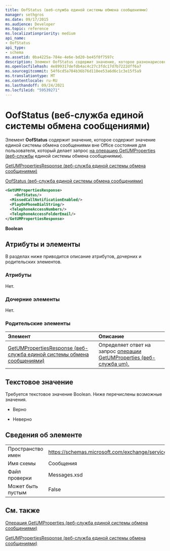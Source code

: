 ```yaml
---
title: OofStatus (веб-служба единой системы обмена сообщениями)
manager: sethgros
ms.date: 09/17/2015
ms.audience: Developer
ms.topic: reference
ms.localizationpriority: medium
api_name:
- OofStatus
api_type:
- schema
ms.assetid: 0ba4225a-784e-4e6e-bd20-be45f0f7597c
description: Элемент OofStatus содержит значение, которое разнонарисовка состояния единой системы обмена сообщениями Office для пользователя, который делает запрос на операцию GetUMProperties (веб-служба единой системы обмена сообщениями).
ms.openlocfilehash: 4e899317defdb4ac4c27c3fdc17d7b7222dff6a7
ms.sourcegitcommit: 54f6cd5a704b36b76d110ee53a6d6c1c3e15f5a9
ms.translationtype: MT
ms.contentlocale: ru-RU
ms.lasthandoff: 09/24/2021
ms.locfileid: "59539271"
---
```

# <a name="oofstatus-um-web-service"></a>OofStatus (веб-служба единой системы обмена сообщениями)

Элемент **OofStatus** содержит значение, которое содержит значение единой системы обмена сообщениями вне Office состояния для пользователя, который делает запрос [на операцию GetUMProperties (веб-службы](getumproperties-operation-um-web-service.md) единой системы обмена сообщениями). 
  
[GetUMPropertiesResponse (веб-служба единой системы обмена сообщениями)](getumpropertiesresponse-um-web-service.md)
  
[OofStatus (веб-служба единой системы обмена сообщениями)](oofstatus-um-web-service.md)
  
```xml
<GetUMPropertiesResponse>
    <OofStatus/>
  <MissedCallNotificationEnabled/>
  <PlayOnPhoneDialString/>
  <TelephoneAccessNumbers/>
  <TelephoneAccessFolderEmail/>
</GetUMPropertiesResponse>
```

 **Boolean**
## <a name="attributes-and-elements"></a>Атрибуты и элементы

В разделах ниже приводится описание атрибутов, дочерних и родительских элементов.
  
### <a name="attributes"></a>Атрибуты

Нет.
  
### <a name="child-elements"></a>Дочерние элементы

Нет.
  
### <a name="parent-elements"></a>Родительские элементы

|**Элемент**|**Описание**|
|:-----|:-----|
|[GetUMPropertiesResponse (веб-служба единой системы обмена сообщениями)](getumpropertiesresponse-um-web-service.md) <br/> |Определяет ответ на запрос [операции GetUMProperties (веб-служба um).](getumproperties-operation-um-web-service.md)  <br/> |
   
## <a name="text-value"></a>Текстовое значение

Требуется текстовое значение Boolean. Ниже перечислены возможные значения.
  
- Верно
    
- Неверно
    
## <a name="element-information"></a>Сведения об элементе

|||
|:-----|:-----|
|Пространство имен  <br/> |https://schemas.microsoft.com/exchange/services/2006/messages  <br/> |
|Имя схемы  <br/> |Сообщения  <br/> |
|Файл проверки  <br/> |Messages.xsd  <br/> |
|Может быть пустым  <br/> |False  <br/> |
   
## <a name="see-also"></a>См. также



[Операция GetUMProperties (веб-служба единой системы обмена сообщениями)](getumproperties-operation-um-web-service.md)
  
[GetUMPropertiesResponse (веб-служба единой системы обмена сообщениями)](getumpropertiesresponse-um-web-service.md)

